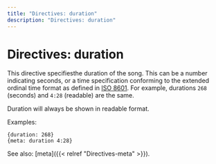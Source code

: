 ```yaml
---
title: "Directives: duration"
description: "Directives: duration"
---
```


# Directives: duration

This directive specifiesthe duration of the song. This can be a number
indicating seconds, or a time specification conforming to the extended
ordinal time format as defined in
[ISO 8601](https://en.wikipedia.org/wiki/ISO_8601#Times). For example,
durations `268` (seconds) and `4:28` (readable) are the same.

Duration will always be shown in readable format.

Examples:

    {duration: 268}
    {meta: duration 4:28}

See also: [meta]({{< relref "Directives-meta" >}}).
